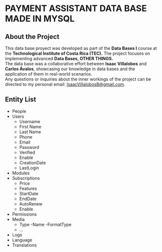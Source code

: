 # PAYMENT ASSISTANT DATA BASE MADE IN MYSQL

## About the Project
This data base proyect was developed as part of the **Data Bases I** course at the **Technological Institute of Costa Rica (TEC).** The project focuses on implementing advanced **Data Bases, OTHER THINGS.**  
The data base was a collaborative effort between **Isaac Villalobos** and **Carlos Ávalos**, showcasing our knowledge in data bases and the application of them in real-world scenarios.  
Any questions or inquiries about the inner workings of the project can be directed to my personal email: IsaacVillalobosB@gmail.com.

## Entity List
- People
- Users
  - Username
  - First Name
  - Last Name
  - Phone
  - Email
  - Password
  - Verified
  - Enable
  - CreationDate
  - LastLogin
- Modules
- Subscriptions
  - Price
  - Features
  - StartDate
  - EndDate
  - AutoRenew
  - Enable
- Permissions
- Media
  - Type
    -Name
    -FormatType
  - ...
- Logs
- Language
- Translations
